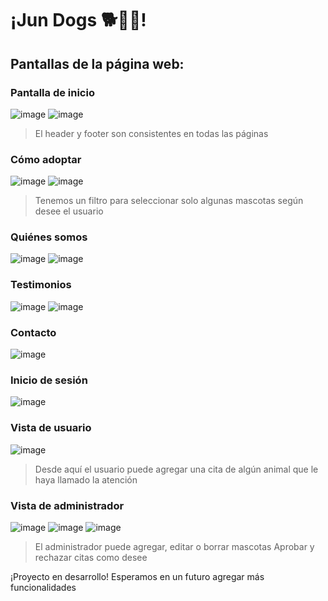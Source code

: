 # ¡Jun Dogs 🐕🐾🤎!

## Pantallas de la página web:

### Pantalla de inicio
![image](https://github.com/user-attachments/assets/4fcf540d-1174-4c90-9cea-bd4caf377307)
![image](https://github.com/user-attachments/assets/e97014a2-8e8e-4dbf-b112-845e120cf360)

> El header y footer son consistentes en todas las páginas


### Cómo adoptar
![image](https://github.com/user-attachments/assets/991b6528-b4f7-497b-82ab-43bf20573826)
![image](https://github.com/user-attachments/assets/e5b90a34-9b93-4c72-85d9-d2724427b79f)

> Tenemos un filtro para seleccionar solo algunas mascotas según desee el usuario

### Quiénes somos
![image](https://github.com/user-attachments/assets/e0e08f37-da53-4907-81dc-623fd77e6e89)
![image](https://github.com/user-attachments/assets/715953e2-600f-4026-a5ee-531031f200ef)

### Testimonios
![image](https://github.com/user-attachments/assets/02d2aec1-d4fc-4984-9cdd-7aaa20ec361c)
![image](https://github.com/user-attachments/assets/cabcd20a-a476-4ae1-8f92-bf4fc9da266b)

### Contacto
![image](https://github.com/user-attachments/assets/497b30c0-acc7-435c-920c-5b56cff960fb)

### Inicio de sesión
![image](https://github.com/user-attachments/assets/1428fe64-4b57-486a-b31b-78cd9568fb49)

### Vista de usuario
![image](https://github.com/user-attachments/assets/1636d0c6-c1e3-4167-ac69-420920ecf3de)
> Desde aquí el usuario puede agregar una cita de algún animal que le haya llamado la atención

### Vista de administrador
![image](https://github.com/user-attachments/assets/2335b5b0-e284-4941-bb5f-f170f18ecbf6)
![image](https://github.com/user-attachments/assets/d0634a63-9447-42ac-ac64-1cac3d2b9583)
![image](https://github.com/user-attachments/assets/1cd1ffda-6878-4dcd-94db-697bbdb4dfc5)

> El administrador puede agregar, editar o borrar mascotas
> Aprobar y rechazar citas como desee


¡Proyecto en desarrollo!
Esperamos en un futuro agregar más funcionalidades

